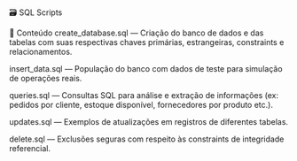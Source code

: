 🗃️ SQL Scripts

📂 Conteúdo
create_database.sql — Criação do banco de dados e das tabelas com suas respectivas chaves primárias, estrangeiras, constraints e relacionamentos.

insert_data.sql — População do banco com dados de teste para simulação de operações reais.

queries.sql — Consultas SQL para análise e extração de informações (ex: pedidos por cliente, estoque disponível, fornecedores por produto etc.).

updates.sql — Exemplos de atualizações em registros de diferentes tabelas.

delete.sql — Exclusões seguras com respeito às constraints de integridade referencial.